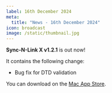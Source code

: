 ```yaml
---
label: 16th December 2024
meta:
  title: "News - 16th December 2024"
icon: broadcast
image: /static/thumbnail.jpg
---
```


**Sync-N-Link X v1.2.1** is out now!

It contains the following change:

- Bug fix for DTD validation

You can download on the [Mac App Store](https://apps.apple.com/app/sync-n-link-x/id517599985).